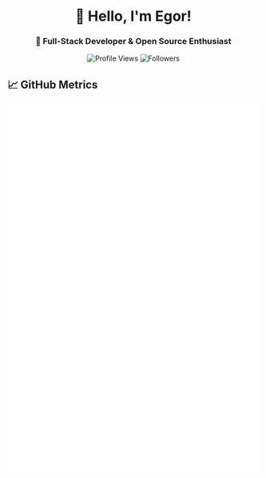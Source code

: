 <div align="center">

# 👋 Hello, I'm Egor!

### 🚀 Full-Stack Developer & Open Source Enthusiast

![Profile Views](https://komarev.com/ghpvc/?username=Vu4eke&color=blueviolet)
![Followers](https://img.shields.io/github/followers/Vu4eke?style=social)

</div>

## 📈 GitHub Metrics

<!-- ВСТАВЬ ЭТУ СТРОКУ - ОНА ПОКАЖЕТ ВСЕ МЕТРИКИ ВМЕСТЕ В ОДНОМ ИЗОБРАЖЕНИИ -->
![Metrics](https://raw.githubusercontent.com/Vu4eke/Vu4eke/main/github-metrics.svg)

</div>
